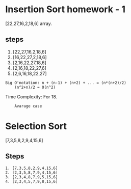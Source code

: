 # Insertion Sort homework - 1

[22,27,16,2,18,6] array.

## steps
1. [22,27,16,2,18,6]
2. [16,22,27,2,18,6]
3. [2,16,22,27,18,6]
4. [2,16,18,22,27,6]
5. [2,6,16,18,22,27]

```
Big O'notation: n + (n-1) + (n+2) + ... = (n*(n+2)/2)
    (n^2+n)/2 = O(n^2)
```

Time Complexity: For 18.
```
    Avarage case
```

# Selection Sort
[7,3,5,8,2,9,4,15,6]

## Steps
```
1. [7,3,5,8,2,9,4,15,6]
2. [2,3,5,8,7,9,4,15,6]
3. [2,3,4,8,7,9,5,15,6]
4. [2,3,4,5,7,9,8,15,6]